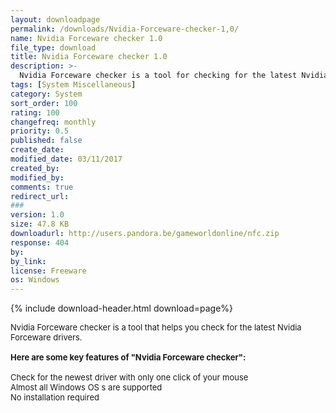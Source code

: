 ```yaml
---
layout: downloadpage
permalink: /downloads/Nvidia-Forceware-checker-1,0/
name: Nvidia Forceware checker 1.0
file_type: download
title: Nvidia Forceware checker 1.0
description: >-
  Nvidia Forceware checker is a tool for checking for the latest Nvidia Forceware drivers
tags: [System Miscellaneous]
category: System
sort_order: 100
rating: 100
changefreq: monthly
priority: 0.5
published: false
create_date: 
modified_date: 03/11/2017
created_by: 
modified_by: 
comments: true
redirect_url: 
### 
version: 1.0
size: 47.8 KB
downloadurl: http://users.pandora.be/gameworldonline/nfc.zip
response: 404
by: 
by_link: 
license: Freeware
os: Windows
---
```


{% include download-header.html download=page%}

<p style="fix-download-text !important">
<p><font size="2">Nvidia Forceware checker is a tool that helps you check for the latest Nvidia Forceware drivers.<br />
<br />
<span><strong>Here </strong><strong>are some key features of "Nvidia Forceware checker":</strong></span><br />
<br />
Check for the newest driver with only one click of your mouse<br />
Almost all Windows OS s are supported<br />
No installation required<br />
</font></p></p>
